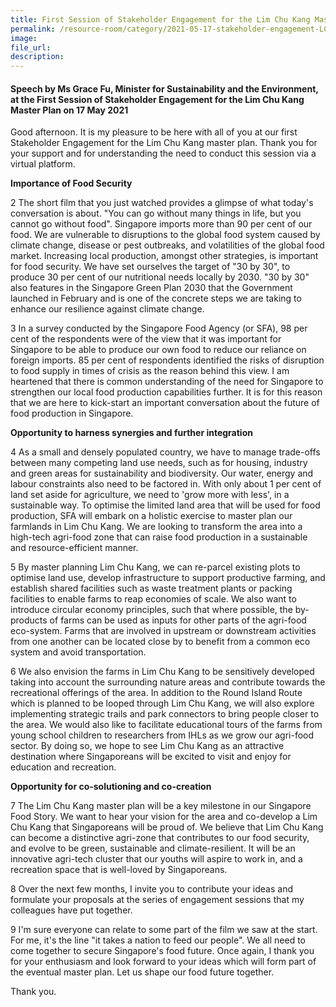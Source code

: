 ```yaml
---  
title: First Session of Stakeholder Engagement for the Lim Chu Kang Master Plan - Ms Grace Fu  
permalink: /resource-room/category/2021-05-17-stakeholder-engagement-LCKMP
image:  
file_url:  
description:  
---  
```


#### Speech by Ms Grace Fu, Minister for Sustainability and the Environment, at the First Session of Stakeholder Engagement for the Lim Chu Kang Master Plan on 17 May 2021 

Good afternoon. It is my pleasure to be here with all of you at our first Stakeholder Engagement for the Lim Chu Kang master plan. Thank you for your support and for understanding the need to conduct this session via a virtual platform.

**Importance of Food Security**

2 The short film that you just watched provides a glimpse of what today&#39;s conversation is about. &quot;You can go without many things in life, but you cannot go without food&quot;. Singapore imports more than 90 per cent of our food. We are vulnerable to disruptions to the global food system caused by climate change, disease or pest outbreaks, and volatilities of the global food market. Increasing local production, amongst other strategies, is important for food security. We have set ourselves the target of &quot;30 by 30&quot;, to produce 30 per cent of our nutritional needs locally by 2030. &quot;30 by 30&quot; also features in the Singapore Green Plan 2030 that the Government launched in February and is one of the concrete steps we are taking to enhance our resilience against climate change.

3 In a survey conducted by the Singapore Food Agency (or SFA), 98 per cent of the respondents were of the view that it was important for Singapore to be able to produce our own food to reduce our reliance on foreign imports. 85 per cent of respondents identified the risks of disruption to food supply in times of crisis as the reason behind this view. I am heartened that there is common understanding of the need for Singapore to strengthen our local food production capabilities further. It is for this reason that we are here to kick-start an important conversation about the future of food production in Singapore.

**Opportunity to harness synergies and further integration**

4 As a small and densely populated country, we have to manage trade-offs between many competing land use needs, such as for housing, industry and green areas for sustainability and biodiversity. Our water, energy and labour constraints also need to be factored in. With only about 1 per cent of land set aside for agriculture, we need to &#39;grow more with less&#39;, in a sustainable way. To optimise the limited land area that will be used for food production, SFA will embark on a holistic exercise to master plan our farmlands in Lim Chu Kang. We are looking to transform the area into a high-tech agri-food zone that can raise food production in a sustainable and resource-efficient manner.

5 By master planning Lim Chu Kang, we can re-parcel existing plots to optimise land use, develop infrastructure to support productive farming, and establish shared facilities such as waste treatment plants or packing facilities to enable farms to reap economies of scale. We also want to introduce circular economy principles, such that where possible, the by-products of farms can be used as inputs for other parts of the agri-food eco-system. Farms that are involved in upstream or downstream activities from one another can be located close by to benefit from a common eco system and avoid transportation.

6 We also envision the farms in Lim Chu Kang to be sensitively developed taking into account the surrounding nature areas and contribute towards the recreational offerings of the area. In addition to the Round Island Route which is planned to be looped through Lim Chu Kang, we will also explore implementing strategic trails and park connectors to bring people closer to the area. We would also like to facilitate educational tours of the farms from young school children to researchers from IHLs as we grow our agri-food sector. By doing so, we hope to see Lim Chu Kang as an attractive destination where Singaporeans will be excited to visit and enjoy for education and recreation.

**Opportunity for co-solutioning and co-creation**

7 The Lim Chu Kang master plan will be a key milestone in our Singapore Food Story. We want to hear your vision for the area and co-develop a Lim Chu Kang that Singaporeans will be proud of. We believe that Lim Chu Kang can become a distinctive agri-zone that contributes to our food security, and evolve to be green, sustainable and climate-resilient. It will be an innovative agri-tech cluster that our youths will aspire to work in, and a recreation space that is well-loved by Singaporeans.

8 Over the next few months, I invite you to contribute your ideas and formulate your proposals at the series of engagement sessions that my colleagues have put together.

9 I&#39;m sure everyone can relate to some part of the film we saw at the start. For me, it&#39;s the line &quot;it takes a nation to feed our people&quot;. We all need to come together to secure Singapore&#39;s food future. Once again, I thank you for your enthusiasm and look forward to your ideas which will form part of the eventual master plan. Let us shape our food future together.

Thank you.

